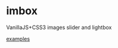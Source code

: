 # imbox
VanillaJS+CSS3 images slider and lightbox

<a href='http://aube.github.io/imbox/'>examples</a>
